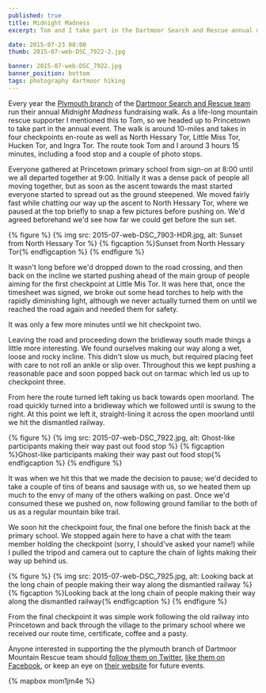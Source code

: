 ```yaml
---
published: true
title: Midnight Madness
excerpt: Tom and I take part in the Dartmoor Search and Rescue annual midnight madness fundraising walk.

date: 2015-07-23 08:00
thumb: 2015-07-web-DSC_7922-2.jpg

banner: 2015-07-web-DSC_7922.jpg
banner_position: bottom
tags: photography dartmoor hiking
---
```


Every year the [Plymouth branch][dsrt_wb] of the [Dartmoor Search and Rescue team][dsrt_main] run their annual *Midnight Madness* fundraising walk. As a life-long mountain rescue supporter I mentioned this to Tom, so we headed up to Princetown to take part in the annual event. The walk is around 10-miles and takes in four checkpoints en-route as well as North Hessary Tor, Little Miss Tor, Hucken Tor, and Ingra Tor. The route took Tom and I around 3 hours 15 minutes, including a food stop and a couple of photo stops.

Everyone gathered at Princetown primary school from sign-on at 8:00 until we all departed together at 9:00. Initially it was a dense pack of people all moving together, but as soon as the ascent towards the mast started everyone started to spread out as the ground steepened. We moved fairly fast while chatting our way up the ascent to North Hessary Tor, where we paused at the top briefly to snap a few pictures before pushing on. We'd agreed beforehand we'd see how far we could get before the sun set.

{% figure %}
  {% img src: 2015-07-web-DSC_7903-HDR.jpg, alt: Sunset from North Hessary Tor %}
  {% figcaption %}Sunset from North Hessary Tor{% endfigcaption %}
{% endfigure %}

It wasn't long before we'd dropped down to the road crossing, and then back on the incline we started pushing ahead of the main group of people aiming for the first checkpoint at Little Mis Tor. It was here that, once the timesheet was signed, we broke out some head torches to help with the rapidly diminishing light, although we never actually turned them on until we reached the road again and needed them for safety.

It was only a few more minutes until we hit checkpoint two.

Leaving the road and proceeding down the bridleway south made things a little more interesting. We found ourselves making our way along a wet, loose and rocky incline. This didn't slow us much, but required placing feet with care to not roll an ankle or slip over. Throughout this we kept pushing a reasonable pace and soon popped back out on tarmac which led us up to checkpoint three.

From here the route turned left taking us back towards open moorland. The road quickly turned into a bridleway which we followed until is swung to the right. At this point we left it, straight-lining it across the open moorland until we hit the dismantled railway.

{% figure %}
  {% img src: 2015-07-web-DSC_7922.jpg, alt: Ghost-like participants making their way past out food stop %}
  {% figcaption %}Ghost-like participants making their way past out food stop{% endfigcaption %}
{% endfigure %}

It was when we hit this that we made the decision to pause; we'd decided to take a couple of tins of beans and sausage with us, so we heated them up much to the envy of many of the others walking on past. Once we'd consumed these we pushed on, now following ground familiar to the both of us as a regular mountain bike trail.

We soon hit the checkpoint four, the final one before the finish back at the primary school. We stopped again here to have a chat with the team member holding the checkpoint (sorry, I should've asked your name!) while I pulled the tripod and camera out to capture the chain of lights making their way up behind us.

{% figure %}
  {% img src: 2015-07-web-DSC_7925.jpg, alt: Looking back at the long chain of people making their way along the dismantled railway %}
  {% figcaption %}Looking back at the long chain of people making their way along the dismantled railway{% endfigcaption %}
{% endfigure %}

From the final checkpoint it was simple work following the old railway into Princetown and back through the village to the primary school where we received our route time, certificate, coffee and a pasty.

Anyone interested in supporting the the plymouth branch of Dartmoor Mountain Rescue team should [follow them on Twitter][dsrt_tw], [like them on Facebook][dsrt_fb], or keep an eye on [their website][dsrt_wb] for future events.

{% mapbox mom1jm4e %}


[dsrt_fb]: https://www.facebook.com/DSRTPlymouth "Dartmoor Search and Rescue Plymouth on Facebook"
[dsrt_tw]: https://twitter.com/dsrtplymouth "Dartmoor Search and Rescue Plymouth on Twitter"
[dsrt_wb]: http://www.dartmoorsartplymouth.org.uk "Dartmoor Search and Rescue Plymouth"
[dsrt_main]: http://www.dartmoor-rescue.org "Dartmoor Search and Rescue Group"
